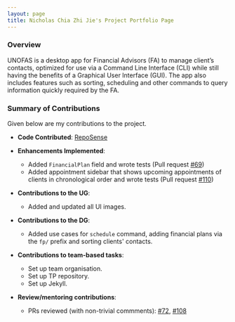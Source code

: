 ```yaml
---
layout: page
title: Nicholas Chia Zhi Jie's Project Portfolio Page
---
```


### Overview

UNOFAS is a desktop app for Financial Advisors (FA) to manage client’s contacts, optimized for use via a Command Line
Interface (CLI) while still having the benefits of a Graphical User Interface (GUI). The app also includes features
such as sorting, scheduling and other commands to query information quickly required by the FA.

### Summary of Contributions

Given below are my contributions to the project.

* **Code Contributed**: [RepoSense](https://nus-cs2103-ay2324s1.github.io/tp-dashboard/?search=nikele2001&breakdown=true)

* **Enhancements Implemented**: 
  * Added `FinancialPlan` field and wrote tests
    (Pull request [#69](https://github.com/AY2324S1-CS2103T-F12-1/tp/pull/69))
  * Added appointment sidebar that shows upcoming appointments of clients in chronological order and wrote tests (Pull request [#110](https://github.com/AY2324S1-CS2103T-F12-1/tp/pull/110))

* **Contributions to the UG**: 
  * Added and updated all UI images.

* **Contributions to the DG**: 
  * Added use cases for `schedule` command, adding financial plans via the `fp/` prefix and sorting clients' contacts.

* **Contributions to team-based tasks**: 
  * Set up team organisation.
  * Set up TP repository.
  * Set up Jekyll.

* **Review/mentoring contributions**:
  * PRs reviewed (with non-trivial commments):
[#72](https://github.com/AY2324S1-CS2103T-F12-1/tp/pull/72),
[#108](https://github.com/AY2324S1-CS2103T-F12-1/tp/pull/108)
